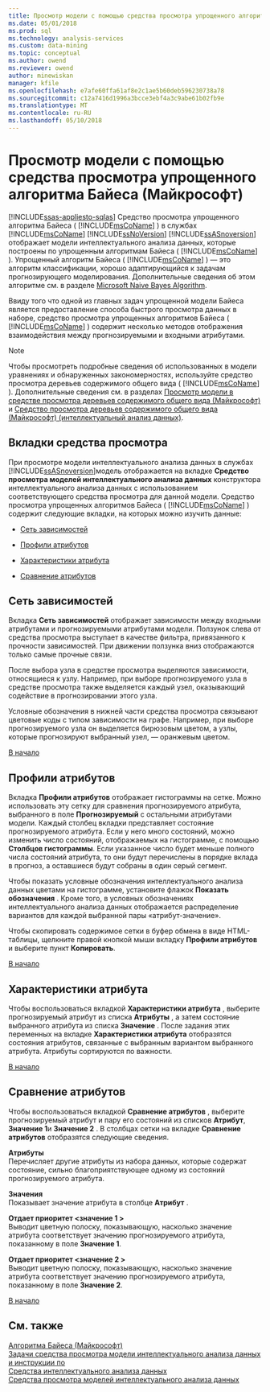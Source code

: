 ```yaml
---
title: Просмотр модели с помощью средства просмотра упрощенного алгоритма Байеса Майкрософт упрощенного | Документы Microsoft
ms.date: 05/01/2018
ms.prod: sql
ms.technology: analysis-services
ms.custom: data-mining
ms.topic: conceptual
ms.author: owend
ms.reviewer: owend
author: minewiskan
manager: kfile
ms.openlocfilehash: e7afe60ffa61af8e2c1ae5b60deb596230738a78
ms.sourcegitcommit: c12a7416d1996a3bcce3ebf4a3c9abe61b02fb9e
ms.translationtype: MT
ms.contentlocale: ru-RU
ms.lasthandoff: 05/10/2018
---
```

# <a name="browse-a-model-using-the-microsoft-naive-bayes-viewer"></a>Просмотр модели с помощью средства просмотра упрощенного алгоритма Байеса (Майкрософт)
[!INCLUDE[ssas-appliesto-sqlas](../../includes/ssas-appliesto-sqlas.md)]
  Средство просмотра упрощенного алгоритма Байеса ( [!INCLUDE[msCoName](../../includes/msconame-md.md)] ) в службах [!INCLUDE[msCoName](../../includes/msconame-md.md)] [!INCLUDE[ssNoVersion](../../includes/ssnoversion-md.md)] [!INCLUDE[ssASnoversion](../../includes/ssasnoversion-md.md)] отображает модели интеллектуального анализа данных, которые построены по упрощенным алгоритмам Байеса ( [!INCLUDE[msCoName](../../includes/msconame-md.md)] ). Упрощенный алгоритм Байеса ( [!INCLUDE[msCoName](../../includes/msconame-md.md)] ) — это алгоритм классификации, хорошо адаптирующийся к задачам прогнозирующего моделирования. Дополнительные сведения об этом алгоритме см. в разделе [Microsoft Naive Bayes Algorithm](../../analysis-services/data-mining/microsoft-naive-bayes-algorithm.md).  
  
 Ввиду того что одной из главных задач упрощенной модели Байеса является предоставление способа быстрого просмотра данных в наборе, средство просмотра упрощенных алгоритмов Байеса ( [!INCLUDE[msCoName](../../includes/msconame-md.md)] ) содержит несколько методов отображения взаимодействия между прогнозируемыми и входными атрибутами.  
  
> [!NOTE]  
>  Чтобы просмотреть подробные сведения об использованных в модели уравнениях и обнаруженных закономерностях, используйте средство просмотра деревьев содержимого общего вида ( [!INCLUDE[msCoName](../../includes/msconame-md.md)] ). Дополнительные сведения см. в разделах [Просмотр модели в средстве просмотра деревьев содержимого общего вида (Майкрософт)](../../analysis-services/data-mining/browse-a-model-using-the-microsoft-generic-content-tree-viewer.md) и [Средство просмотра деревьев содержимого общего вида (Майкрософт) (интеллектуальный анализ данных)](http://msdn.microsoft.com/library/751b4393-f6fd-48c1-bcef-bdca589ce34c).  
  
##  <a name="BKMK_ViewerTabs"></a> Вкладки средства просмотра  
 При просмотре модели интеллектуального анализа данных в службах [!INCLUDE[ssASnoversion](../../includes/ssasnoversion-md.md)]модель отображается на вкладке **Средство просмотра моделей интеллектуального анализа данных** конструктора интеллектуального анализа данных с использованием соответствующего средства просмотра для данной модели. Средство просмотра упрощенных алгоритмов Байеса ( [!INCLUDE[msCoName](../../includes/msconame-md.md)] ) содержит следующие вкладки, на которых можно изучить данные:  
  
-   [Сеть зависимостей](#BKMK_Dependency)  
  
-   [Профили атрибутов](#BKMK_Profiles)  
  
-   [Характеристики атрибута](#BKMK_Characteristics)  
  
-   [Сравнение атрибутов](#BKMK_Discrimination)  
  
##  <a name="BKMK_Dependency"></a> Сеть зависимостей  
 Вкладка **Сеть зависимостей** отображает зависимости между входными атрибутами и прогнозируемыми атрибутами модели. Ползунок слева от средства просмотра выступает в качестве фильтра, привязанного к прочности зависимостей. При движении ползунка вниз отображаются только самые прочные связи.  
  
 После выбора узла в средстве просмотра выделяются зависимости, относящиеся к узлу. Например, при выборе прогнозируемого узла в средстве просмотра также выделяется каждый узел, оказывающий содействие в прогнозировании этого узла.  
  
 Условные обозначения в нижней части средства просмотра связывают цветовые коды с типом зависимости на графе. Например, при выборе прогнозируемого узла он выделяется бирюзовым цветом, а узлы, которые прогнозируют выбранный узел, — оранжевым цветом.  
  
 [В начало](#BKMK_ViewerTabs)  
  
##  <a name="BKMK_Profiles"></a> Профили атрибутов  
 Вкладка **Профили атрибутов** отображает гистограммы на сетке. Можно использовать эту сетку для сравнения прогнозируемого атрибута, выбранного в поле **Прогнозируемый** с остальными атрибутами модели. Каждый столбец вкладки представляет состояние прогнозируемого атрибута. Если у него много состояний, можно изменить число состояний, отображаемых на гистограмме, с помощью **Столбцов гистограммы**. Если указанное число будет меньше полного числа состояний атрибута, то они будут перечислены в порядке вклада в прогноз, а оставшиеся будут собраны в один серый сегмент.  
  
 Чтобы показать условные обозначения интеллектуального анализа данных цветами на гистограмме, установите флажок **Показать обозначения** . Кроме того, в условных обозначениях интеллектуального анализа данных отображается распределение вариантов для каждой выбранной пары «атрибут-значение».  
  
 Чтобы скопировать содержимое сетки в буфер обмена в виде HTML-таблицы, щелкните правой кнопкой мыши вкладку **Профили атрибутов** и выберите пункт **Копировать**.  
  
 [В начало](#BKMK_ViewerTabs)  
  
##  <a name="BKMK_Characteristics"></a> Характеристики атрибута  
 Чтобы воспользоваться вкладкой **Характеристики атрибута** , выберите прогнозируемый атрибут из списка **Атрибуты** , а затем состояние выбранного атрибута из списка **Значение** . После задания этих переменных на вкладке **Характеристики атрибута** отобразятся состояния атрибутов, связанные с выбранным вариантом выбранного атрибута. Атрибуты сортируются по важности.  
  
 [В начало](#BKMK_ViewerTabs)  
  
##  <a name="BKMK_Discrimination"></a> Сравнение атрибутов  
 Чтобы воспользоваться вкладкой **Сравнение атрибутов** , выберите прогнозируемый атрибут и пару его состояний из списков **Атрибут**, **Значение 1**и **Значение 2** . В столбцах сетки на вкладке **Сравнение атрибутов** отобразятся следующие сведения.  
  
 **Атрибуты**  
 Перечисляет другие атрибуты из набора данных, которые содержат состояние, сильно благоприятствующее одному из состояний прогнозируемого атрибута.  
  
 **Значения**  
 Показывает значение атрибута в столбце **Атрибут** .  
  
 **Отдает приоритет \<значение 1 >**  
 Выводит цветную полоску, показывающую, насколько значение атрибута соответствует значению прогнозируемого атрибута, показанному в поле **Значение 1**.  
  
 **Отдает приоритет \<значение 2 >**  
 Выводит цветную полоску, показывающую, насколько значение атрибута соответствует значению прогнозируемого атрибута, показанному в поле **Значение 2**.  
  
 [В начало](#BKMK_ViewerTabs)  
  
## <a name="see-also"></a>См. также  
 [Алгоритма Байеса (Майкрософт)](../../analysis-services/data-mining/microsoft-naive-bayes-algorithm.md)   
 [Задачи средства просмотра модели интеллектуального анализа данных и инструкции по](../../analysis-services/data-mining/mining-model-viewer-tasks-and-how-tos.md)   
 [Средства интеллектуального анализа данных](../../analysis-services/data-mining/data-mining-tools.md)   
 [Средства просмотра моделей интеллектуального анализа данных](../../analysis-services/data-mining/data-mining-model-viewers.md)  
  
  
